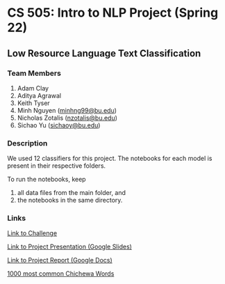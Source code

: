 # CS 505: Intro to NLP Project (Spring 22)
## Low Resource Language Text Classification

### Team Members
  1. Adam Clay
  2. Aditya Agrawal
  3. Keith Tyser
  4. Minh Nguyen (minhng99@bu.edu)
  5. Nicholas Zotalis (nzotalis@bu.edu)
  6. Sichao Yu (sichaoy@bu.edu)

### Description

We used 12 classifiers for this project. The notebooks for each model is present in their respective folders. 

To run the notebooks, keep 
  1. all data files from the main folder, and 
  2. the notebooks 
in the same directory.

### Links

[Link to Challenge](https://zindi.africa/competitions/ai4d-malawi-news-classification-challenge)

[Link to Project Presentation (Google Slides)](https://docs.google.com/presentation/d/1TJqDW-1_XlHr7Zv4RsYMB-65evE6c8q47bltMftypJo/edit?usp=sharing)

[Link to Project Report (Google Docs)](https://docs.google.com/document/d/1mUeJW-kQMPsM5_ZNRfKHZfDJir-hAYsnDAbzziDyxN8/edit)

[1000 most common Chichewa Words](https://1000mostcommonwords.com/1000-most-common-chichewa-words/)
